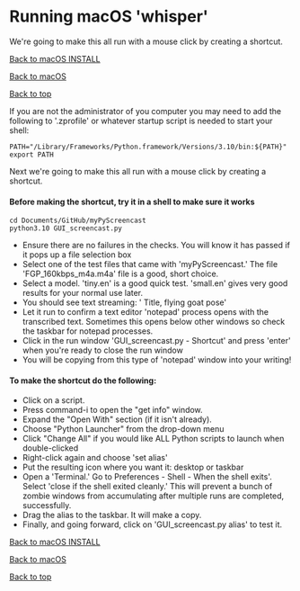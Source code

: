 # Running macOS 'whisper'
We're going to make this all run with a mouse click by creating a shortcut.

[Back to macOS INSTALL](INSTALL_macos.md)

[Back to macOS](FAQ_macos.md)

[Back to top](../README.md)

If you are not the administrator of you computer you may need to add the following to '.zprofile' or whatever startup script is needed to start your shell:

```
PATH="/Library/Frameworks/Python.framework/Versions/3.10/bin:${PATH}"
export PATH
```

Next we're going to make this all run with a mouse click by creating a shortcut.

#### Before making the shortcut, try it in a shell to make sure it works

```commandline
cd Documents/GitHub/myPyScreencast
python3.10 GUI_screencast.py
``` 
   - Ensure there are no failures in the checks.  You will know it has passed if it pops up a file selection box
   - Select one of the test files that came with 'myPyScreencast.'  The file 'FGP_160kbps_m4a.m4a' file is a good, short choice.
   - Select a model.  'tiny.en' is a good quick test.  'small.en' gives very good results for your normal use later.
   - You should see text streaming:   '<time stamp> Title, flying goat pose'
   - Let it run to confirm a text editor 'notepad' process opens with the transcribed text.   Sometimes this opens below other windows so check the taskbar for notepad processes.
   - Click in the run window 'GUI_screencast.py - Shortcut' and press 'enter' when you're ready to close the run window
   - You will be copying from this type of 'notepad' window into your writing!


#### To make the shortcut do the following:
   - Click on a script.
   - Press command-i to open the "get info" window.
   - Expand the "Open With" section (if it isn't already).
   - Choose "Python Launcher" from the drop-down menu
   - Click "Change All" if you would like ALL Python scripts to launch when double-clicked
   - Right-click again and choose 'set alias'
   - Put the resulting icon where you want it:  desktop or taskbar
   - Open a 'Terminal.'   Go to Preferences - Shell - When the shell exits'.  Select 'close if the shell exited cleanly.'  This will prevent a bunch of zombie windows from accumulating after multiple runs are completed, successfully.
   - Drag the alias to the taskbar.  It will make a copy.
   - Finally, and going forward, click on 'GUI_screencast.py alias' to test it.


[Back to macOS INSTALL](INSTALL_macos.md)

[Back to macOS](FAQ_macos.md)

[Back to top](../README.md)


